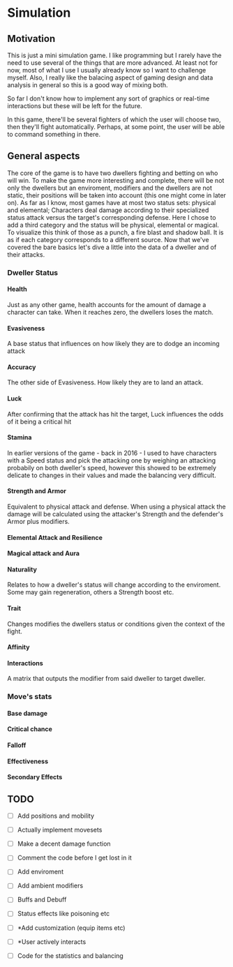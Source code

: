 # Simulation

## Motivation
This is just a mini simulation game. I like programming but I rarely have the need to use several of the things that are more advanced. At least not for now, most of what I use I usually already know so I want to challenge myself. Also, I really like the balacing aspect of gaming design and data analysis in general so this is a good way of mixing both. 

So far I don't know how to implement any sort of graphics or real-time interactions but these will be left for the future.

In this game, there'll be several fighters of which the user will choose two, then they'll fight automatically. Perhaps, at some point, the user will be able to command something in there.

## General aspects

The core of the game is to have two dwellers fighting and betting on who will win. To make the game more interesting and complete, there will be not only the dwellers but an enviroment, modifiers and the dwellers are not static, their positions will be taken into account (this one might come in later on). As far as I know, most games have at most two status sets: physical and elemental; Characters deal damage according to their specialized status attack versus the target's corresponding defense. Here I chose to add a third category and the status will be physical, elemental or magical. To visualize this think of those as a punch, a fire blast and shadow ball. It is as if each category corresponds to a different source. Now that we've covered the bare basics let's dive a little into the data of a dweller and of their attacks.

### Dweller Status

#### Health 
Just as any other game, health accounts for the amount of damage a character can take. When it reaches zero, the dwellers loses the match.

#### Evasiveness
A base status that influences on how likely they are to dodge an incoming attack

#### Accuracy
The other side of Evasiveness. How likely they are to land an attack.

#### Luck
After confirming that the attack has hit the target, Luck influences the odds of it being a critical hit

#### Stamina
In earlier versions of the game - back in 2016 - I used to have characters with a Speed status and pick the attacking one by weighing an attacking probabily on both dweller's speed, however this showed to be extremely delicate to changes in their values and made the balancing very difficult.

#### Strength and Armor
Equivalent to physical attack and defense. When using a physical attack the damage will be calculated using the attacker's Strength and the defender's Armor plus modifiers.

#### Elemental Attack and Resilience
#### Magical attack and Aura
#### Naturality
Relates to how a dweller's status will change according to the enviroment. Some may gain regeneration, others a Strength boost etc.
#### Trait
Changes modifies the dwellers status or conditions given the context of the fight.
#### Affinity
#### Interactions
A matrix that outputs the modifier from said dweller to target dweller.

### Move's stats

#### Base damage
#### Critical chance
#### Falloff
#### Effectiveness
#### Secondary Effects



## TODO

- [ ] Add positions and mobility
- [ ] Actually implement movesets
- [ ] Make a decent damage function
- [ ] Comment the code before I get lost in it 
- [ ] Add enviroment
- [ ] Add ambient modifiers
- [ ] Buffs and Debuff
- [ ] Status effects like poisoning etc
- [ ] \*Add customization (equip items etc)
- [ ] \*User actively interacts
- [ ] Code for the statistics and balancing
 

